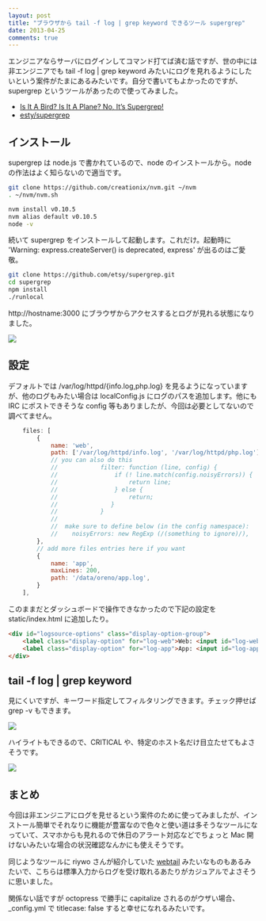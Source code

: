 ```yaml
---
layout: post
title: "ブラウザから tail -f log | grep keyword できるツール supergrep"
date: 2013-04-25
comments: true
---
```


エンジニアならサーバにログインしてコマンド打てば済む話ですが、世の中には非エンジニアでも tail -f log | grep keyword みたいにログを見れるようにしたいという案件がたまにあるみたいです。自分で書いてもよかったのですが、supergrep というツールがあったので使ってみました。

- [Is It A Bird? Is It A Plane? No, It’s Supergrep!](http://codeascraft.etsy.com/2012/06/28/is-it-a-bird-is-it-a-plane-no-its-supergrep/)
- [esty/supergrep](https://github.com/etsy/supergrep)

## インストール

supergrep は node.js で書かれているので、node のインストールから。node の作法はよく知らないので適当です。

```bash
git clone https://github.com/creationix/nvm.git ~/nvm
. ~/nvm/nvm.sh

nvm install v0.10.5
nvm alias default v0.10.5
node -v
```

続いて supergrep をインストールして起動します。これだけ。起動時に 'Warning: express.createServer() is deprecated, express' が出るのはご愛敬。

```bash
git clone https://github.com/etsy/supergrep.git
cd supergrep
npm install
./runlocal
```

http://hostname:3000 にブラウザからアクセスするとログが見れる状態になりました。

<img src="http://farm9.staticflickr.com/8402/8677559587_e5abefa49e_z.jpg">

## 設定

デフォルトでは /var/log/httpd/{info.log,php.log} を見るようになっていますが、他のログもみたい場合は localConfig.js にログのパスを追加します。他にも IRC にポストできそうな config 等もありましたが、今回は必要としてないので調べてません。

```javascript
    files: [
        {
            name: 'web',
            path: ['/var/log/httpd/info.log', '/var/log/httpd/php.log']
            // you can also do this
            //            filter: function (line, config) {
            //                if (! line.match(config.noisyErrors)) {
            //                    return line;
            //                } else {
            //                    return;
            //               }
            //            }
            //
            //  make sure to define below (in the config namespace):
            //    noisyErrors: new RegExp (/(something to ignore)/),
        },
        // add more files entries here if you want
        {
            name: 'app',
            maxLines: 200,
            path: '/data/oreno/app.log',
        }
    ],
```

このままだとダッシュボードで操作できなかったので下記の設定を static/index.html に追加したり。

```html
<div id="logsource-options" class="display-option-group">
    <label class="display-option" for="log-web">Web: <input id="log-web" class="log-option" type="checkbox" data-log="web" tabindex="120" checked></label>
    <label class="display-option" for="log-app">App: <input id="log-app" class="log-option" type="checkbox" data-log="app" tabindex="120" checked></label>
</div>
```

## tail -f log | grep keyword

見にくいですが、キーワード指定してフィルタリングできます。チェック押せば grep -v もできます。

<img src="http://farm9.staticflickr.com/8399/8678666106_1e7cb86c29_z.jpg">

ハイライトもできるので、CRITICAL や、特定のホスト名だけ目立たせてもよさそうです。

<img src="http://farm9.staticflickr.com/8265/8678666130_803c58ee4b_z.jpg">

## まとめ

今回は非エンジニアにログを見せるという案件のために使ってみましたが、インストール簡単でそれなりに機能が豊富なので色々と使い道は多そうなツールになっていて、スマホからも見れるので休日のアラート対応などでちょっと Mac 開けないみたいな場合の状況確認なんかにも使えそうです。

同じようなツールに riywo さんが紹介していた [webtail](http://tech.riywo.com/blog/2013/04/23/webtail-plus-ncat-equals-simple-log-monitoring-slash/) みたいなものもあるみたいで、こちらは標準入力からログを受け取れるあたりがカジュアルでよさそうに思いました。

関係ない話ですが octopress で勝手に capitalize されるのがウザい場合、_config.yml で titlecase: false すると幸せになれるみたいです。
